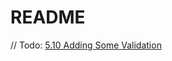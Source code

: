 # README

// Todo:  [5.10 Adding Some Validation](https://guides.rubyonrails.org/getting_started.html#adding-some-validation)